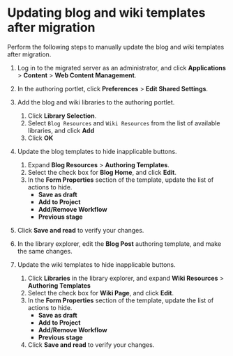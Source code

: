# Updating blog and wiki templates after migration

Perform the following steps to manually update the blog and wiki templates after migration.

1.  Log in to the migrated server as an administrator, and click **Applications** \> **Content** \> **Web Content Management**.

2.  In the authoring portlet, click **Preferences** \> **Edit Shared Settings**.

3.  Add the blog and wiki libraries to the authoring portlet.

    1.  Click **Library Selection**.
    2.  Select `Blog Resources` and `Wiki Resources` from the list of available libraries, and click **Add**
    3.  Click **OK**
4.  Update the blog templates to hide inapplicable buttons.

    1.  Expand **Blog Resources** \> **Authoring Templates**.
    2.  Select the check box for **Blog Home**, and click **Edit**.
    3.  In the **Form Properties** section of the template, update the list of actions to hide.
        -   **Save as draft**
        -   **Add to Project**
        -   **Add/Remove Workflow**
        -   **Previous stage**
5.  Click **Save and read** to verify your changes.

6.  In the library explorer, edit the **Blog Post** authoring template, and make the same changes.

7.  Update the wiki templates to hide inapplicable buttons.

    1.  Click **Libraries** in the library explorer, and expand **Wiki Resources** \> **Authoring Templates**
    2.  Select the check box for **Wiki Page**, and click **Edit**.
    3.  In the **Form Properties** section of the template, update the list of actions to hide.
        -   **Save as draft**
        -   **Add to Project**
        -   **Add/Remove Workflow**
        -   **Previous stage**
    4.  Click **Save and read** to verify your changes.


